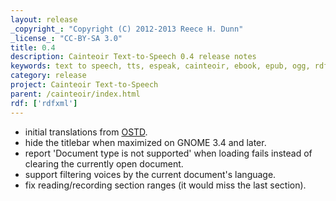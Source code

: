 ```yaml
---
layout: release
_copyright_: "Copyright (C) 2012-2013 Reece H. Dunn"
_license_: "CC-BY-SA 3.0"
title: 0.4
description: Cainteoir Text-to-Speech 0.4 release notes
keywords: text to speech, tts, espeak, cainteoir, ebook, epub, ogg, rdf, metadata, gnome, gtk
category: release
project: Cainteoir Text-to-Speech
parent: /cainteoir/index.html
rdf: ['rdfxml']
---
```


*  initial translations from [OSTD](http://littlesvr.ca/ostd).
*  hide the titlebar when maximized on GNOME 3.4 and later.
*  report 'Document type is not supported' when loading fails instead of clearing the currently open document.
*  support filtering voices by the current document's language.
*  fix reading/recording section ranges (it would miss the last section).
